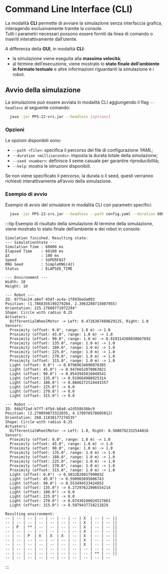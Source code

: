 # Command Line Interface (CLI)

La modalità **CLI** permette di avviare la simulazione senza interfaccia grafica, interagendo esclusivamente tramite la console.  
Tutti i parametri necessari possono essere forniti da linea di comando o inseriti interattivamente dall’utente.

A differenza della **GUI**, in modalità **CLI**:

- la simulazione viene eseguita alla **massima velocità**;
- al termine dell’esecuzione, viene mostrato lo **stato finale dell’ambiente in formato testuale** e altre informazioni riguardanti la simulazione e i robot.

## Avvio della simulazione

La simulazione può essere avviata in modalità CLI aggiungendo il flag `--headless` al seguente comando:

```bash
  java -jar PPS-22-srs.jar --headless [options]
```

### Opzioni
Le opzioni disponibili sono:
- `--path <file>`: specifica il percorso del file di configurazione _YAML_;
- `--duration <milliseconds>`: imposta la durata totale della simulazione;
- `--seed <number>`: definisce il seme casuale per garantire riproducibilità;
- `--help`: mostra le istruzioni disponibili.

Se non viene specificato il percorso, la durata o il seed, questi verranno richiesti interattivamente all’avvio della simulazione.

### Esempio di avvio
Esempio di avvio del simulatore in modalità CLI con parametri specifici:
```bash
  java -jar PPS-22-srs.jar --headless --path config.yaml --duration 60000 --seed 42
```

:::tip Esempio di risultato della simulazione
Al termine della simulazione, viene mostrato lo stato finale dell’ambiente e dei robot in console:
```plaintext
Simulation finished. Resulting state:
--- SimulationState ---
Simulation Time : 60000 ms
Elapsed Time    : 60100 ms
Δt              : 100 ms
Speed           : SUPERFAST
RNG Seed        : SimpleRNG(42)
Status          : ELAPSED_TIME

--- Environment ---
Width: 10
Height: 10

--- Robot ---
ID: 0775ac24-a8ef-458f-ac4a-1f893beda093
Position: (1.7868356190279204, 2.3963280715807955)
Orientation: 225.17660771972294°
Shape: Circle with radius 0.25
Actuators:
  DifferentialWheelMotor -> Left: 0.4726367489629125, Right: 1.0
Sensors:
  Proximity (offset: 0.0°, range: 1.0 m) -> 1.0
  Proximity (offset: 45.0°, range: 1.0 m) -> 1.0
  Proximity (offset: 90.0°, range: 1.0 m) -> 0.029314208030667692
  Proximity (offset: 135.0°, range: 1.0 m) -> 1.0
  Proximity (offset: 180.0°, range: 1.0 m) -> 1.0
  Proximity (offset: 225.0°, range: 1.0 m) -> 1.0
  Proximity (offset: 270.0°, range: 1.0 m) -> 1.0
  Proximity (offset: 315.0°, range: 1.0 m) -> 1.0
  Light (offset: 0.0°) -> 0.07969634096070385
  Light (offset: 45.0°) -> 0.9476652878063021
  Light (offset: 90.0°) -> 0.9543945816048541
  Light (offset: 135.0°) -> 0.919664988925314
  Light (offset: 180.0°) -> 0.8846272514441557
  Light (offset: 225.0°) -> 0.0
  Light (offset: 270.0°) -> 0.0
  Light (offset: 315.0°) -> 0.0

--- Robot ---
ID: 84b2f2ad-b7f7-4fb4-b8a8-a2d558b36bc9
Position: (2.270059873322035, 4.178978578605012)
Orientation: 268.11838177274535°
Shape: Circle with radius 0.25
Actuators:
  DifferentialWheelMotor -> Left: 1.0, Right: 0.5080782332544016
Sensors:
  Proximity (offset: 0.0°, range: 1.0 m) -> 1.0
  Proximity (offset: 45.0°, range: 1.0 m) -> 1.0
  Proximity (offset: 90.0°, range: 1.0 m) -> 1.0
  Proximity (offset: 135.0°, range: 1.0 m) -> 1.0
  Proximity (offset: 180.0°, range: 1.0 m) -> 1.0
  Proximity (offset: 225.0°, range: 1.0 m) -> 1.0
  Proximity (offset: 270.0°, range: 1.0 m) -> 1.0
  Proximity (offset: 315.0°, range: 1.0 m) -> 1.0
  Light (offset: 0.0°) -> 0.5032820427990032
  Light (offset: 45.0°) -> 0.590965695886743
  Light (offset: 90.0°) -> 0.553494533424852
  Light (offset: 135.0°) -> 0.27297622906554214
  Light (offset: 180.0°) -> 0.0
  Light (offset: 225.0°) -> 0.0
  Light (offset: 270.0°) -> 0.07430186024527663
  Light (offset: 315.0°) -> 0.5979437728212829
```
```plaintext
Resulting environment:
-- | -- | -- | -- | -- | -- | -- | X  | -- | -- ||
-- | -- | -- | -- | -- | -- | -- | X  | -- | -- ||
-- | P  | ** | -- | -- | -- | -- | X  | -- | -- ||
-- | -- | -- | -- | -- | -- | -- | X  | -- | -- ||
-- | -- | P  | X  | X  | X  | -- | X  | -- | -- ||
-- | -- | -- | -- | -- | -- | -- | X  | -- | -- ||
-- | -- | -- | -- | -- | -- | -- | X  | -- | -- ||
-- | -- | -- | -- | -- | -- | -- | -- | -- | -- ||
-- | -- | -- | -- | -- | -- | -- | -- | ** | -- ||
-- | -- | -- | -- | -- | -- | -- | -- | -- | --
```
:::